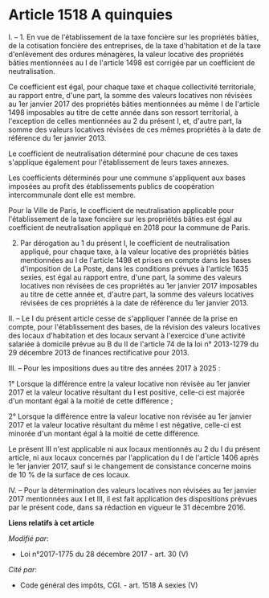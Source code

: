 # Article 1518 A quinquies

I. – 1. En vue de l'établissement de la taxe foncière sur les propriétés bâties, de la cotisation foncière des entreprises,
de la taxe d'habitation et de la taxe d'enlèvement des ordures ménagères, la valeur locative des propriétés bâties
mentionnées au I de l'article 1498 est corrigée par un coefficient de neutralisation.

Ce coefficient est égal, pour chaque taxe et chaque collectivité territoriale, au rapport entre, d'une part, la somme des
valeurs locatives non révisées au 1er janvier 2017 des propriétés bâties mentionnées au même I de l'article 1498 imposables
au titre de cette année dans son ressort territorial, à l'exception de celles mentionnées au 2 du présent I, et, d'autre
part, la somme des valeurs locatives révisées de ces mêmes propriétés à la date de référence du 1er janvier 2013.

Le coefficient de neutralisation déterminé pour chacune de ces taxes s'applique également pour l'établissement de leurs taxes
annexes.

Les coefficients déterminés pour une commune s'appliquent aux bases imposées au profit des établissements publics de
coopération intercommunale dont elle est membre.

Pour la Ville de Paris, le coefficient de neutralisation applicable pour l'établissement de la taxe foncière sur les
propriétés bâties est égal au coefficient de neutralisation appliqué en 2018 pour la commune de Paris.

2. Par dérogation au 1 du présent I, le coefficient de neutralisation appliqué, pour chaque taxe, à la valeur locative des
propriétés bâties mentionnées au I de l'article 1498 et prises en compte dans les bases d'imposition de La Poste, dans les
conditions prévues à l'article 1635 sexies, est égal au rapport entre, d'une part, la somme des valeurs locatives non
révisées de ces propriétés au 1er janvier 2017 imposables au titre de cette année et, d'autre part, la somme des valeurs
locatives révisées de ces propriétés à la date de référence du 1er janvier 2013.

II. – Le I du présent article cesse de s'appliquer l'année de la prise en compte, pour l'établissement des bases, de la
révision des valeurs locatives des locaux d'habitation et des locaux servant à l'exercice d'une activité salariée à domicile
prévue au B du II de l'article 74 de la loi n° 2013-1279 du 29 décembre 2013 de finances rectificative pour 2013.

III. – Pour les impositions dues au titre des années 2017 à 2025 :

1° Lorsque la différence entre la valeur locative non révisée au 1er janvier 2017 et la valeur locative résultant du I est
positive, celle-ci est majorée d'un montant égal à la moitié de cette différence ;

2° Lorsque la différence entre la valeur locative non révisée au 1er janvier 2017 et la valeur locative résultant du même I
est négative, celle-ci est minorée d'un montant égal à la moitié de cette différence.

Le présent III n'est applicable ni aux locaux mentionnés au 2 du I du présent article, ni aux locaux concernés par
l'application du I de l'article 1406 après le 1er janvier 2017, sauf si le changement de consistance concerne moins de 10 %
de la surface de ces locaux.

IV. – Pour la détermination des valeurs locatives non révisées au 1er janvier 2017 mentionnées aux I et III, il est fait
application des dispositions prévues par le présent code, dans sa rédaction en vigueur le 31 décembre 2016.

**Liens relatifs à cet article**

_Modifié par_:

  - Loi n°2017-1775 du 28 décembre 2017 - art. 30 (V)

_Cité par_:

  - Code général des impôts, CGI. - art. 1518 A sexies (V)
